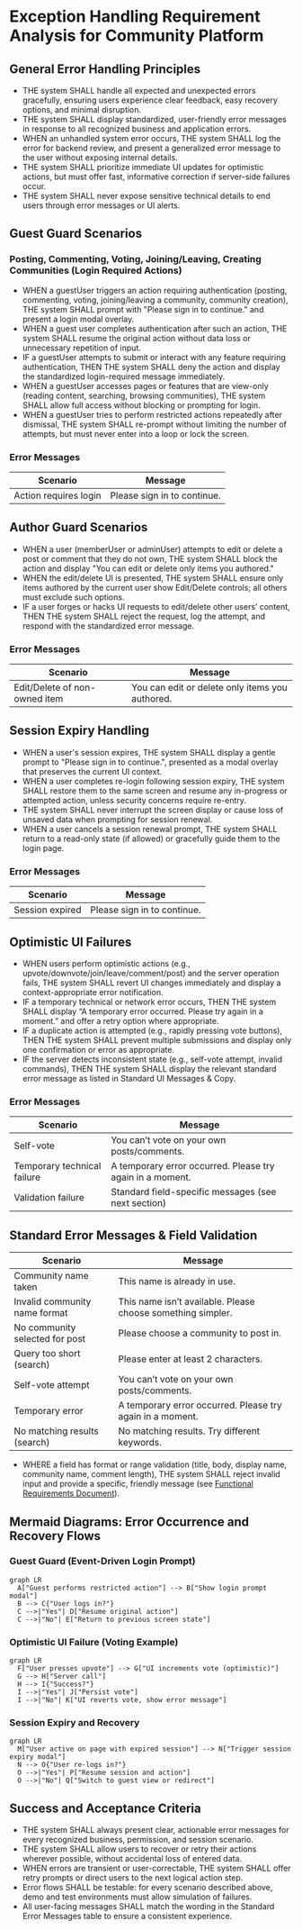 # Exception Handling Requirement Analysis for Community Platform

## General Error Handling Principles

- THE system SHALL handle all expected and unexpected errors gracefully, ensuring users experience clear feedback, easy recovery options, and minimal disruption.
- THE system SHALL display standardized, user-friendly error messages in response to all recognized business and application errors.
- WHEN an unhandled system error occurs, THE system SHALL log the error for backend review, and present a generalized error message to the user without exposing internal details.
- THE system SHALL prioritize immediate UI updates for optimistic actions, but must offer fast, informative correction if server-side failures occur.
- THE system SHALL never expose sensitive technical details to end users through error messages or UI alerts.

## Guest Guard Scenarios

### Posting, Commenting, Voting, Joining/Leaving, Creating Communities (Login Required Actions)
- WHEN a guestUser triggers an action requiring authentication (posting, commenting, voting, joining/leaving a community, community creation), THE system SHALL prompt with "Please sign in to continue." and present a login modal overlay.
- WHEN a guest user completes authentication after such an action, THE system SHALL resume the original action without data loss or unnecessary repetition of input.
- IF a guestUser attempts to submit or interact with any feature requiring authentication, THEN THE system SHALL deny the action and display the standardized login-required message immediately.
- WHEN a guestUser accesses pages or features that are view-only (reading content, searching, browsing communities), THE system SHALL allow full access without blocking or prompting for login.
- WHEN a guestUser tries to perform restricted actions repeatedly after dismissal, THE system SHALL re-prompt without limiting the number of attempts, but must never enter into a loop or lock the screen.

### Error Messages
| Scenario                                    | Message                                  |
|---------------------------------------------|------------------------------------------|
| Action requires login                       | Please sign in to continue.              |

## Author Guard Scenarios

- WHEN a user (memberUser or adminUser) attempts to edit or delete a post or comment that they do not own, THE system SHALL block the action and display "You can edit or delete only items you authored."
- WHEN the edit/delete UI is presented, THE system SHALL ensure only items authored by the current user show Edit/Delete controls; all others must exclude such options.
- IF a user forges or hacks UI requests to edit/delete other users’ content, THEN THE system SHALL reject the request, log the attempt, and respond with the standardized error message.

### Error Messages
| Scenario                                            | Message                                      |
|-----------------------------------------------------|----------------------------------------------|
| Edit/Delete of non-owned item                       | You can edit or delete only items you authored. |

## Session Expiry Handling

- WHEN a user's session expires, THE system SHALL display a gentle prompt to "Please sign in to continue.", presented as a modal overlay that preserves the current UI context.
- WHEN a user completes re-login following session expiry, THE system SHALL restore them to the same screen and resume any in-progress or attempted action, unless security concerns require re-entry.
- THE system SHALL never interrupt the screen display or cause loss of unsaved data when prompting for session renewal.
- WHEN a user cancels a session renewal prompt, THE system SHALL return to a read-only state (if allowed) or gracefully guide them to the login page.

### Error Messages
| Scenario               | Message                           |
|------------------------|-----------------------------------|
| Session expired        | Please sign in to continue.       |

## Optimistic UI Failures

- WHEN users perform optimistic actions (e.g., upvote/downvote/join/leave/comment/post) and the server operation fails, THE system SHALL revert UI changes immediately and display a context-appropriate error notification.
- IF a temporary technical or network error occurs, THEN THE system SHALL display “A temporary error occurred. Please try again in a moment.” and offer a retry option where appropriate.
- IF a duplicate action is attempted (e.g., rapidly pressing vote buttons), THEN THE system SHALL prevent multiple submissions and display only one confirmation or error as appropriate.
- IF the server detects inconsistent state (e.g., self-vote attempt, invalid commands), THEN THE system SHALL display the relevant standard error message as listed in Standard UI Messages & Copy.

### Error Messages
| Scenario                      | Message                                              |
|-------------------------------|-----------------------------------------------------|
| Self-vote                     | You can’t vote on your own posts/comments.          |
| Temporary technical failure   | A temporary error occurred. Please try again in a moment. |
| Validation failure            | Standard field-specific messages (see next section) |

## Standard Error Messages & Field Validation

| Scenario                                   | Message                                          |
|--------------------------------------------|--------------------------------------------------|
| Community name taken                       | This name is already in use.                     |
| Invalid community name format               | This name isn’t available. Please choose something simpler. |
| No community selected for post              | Please choose a community to post in.            |
| Query too short (search)                    | Please enter at least 2 characters.              |
| Self-vote attempt                           | You can’t vote on your own posts/comments.       |
| Temporary error                             | A temporary error occurred. Please try again in a moment. |
| No matching results (search)                | No matching results. Try different keywords.     |

- WHERE a field has format or range validation (title, body, display name, community name, comment length), THE system SHALL reject invalid input and provide a specific, friendly message (see [Functional Requirements Document](./05-functional-requirements.md)).

## Mermaid Diagrams: Error Occurrence and Recovery Flows

### Guest Guard (Event-Driven Login Prompt)
```mermaid
graph LR
  A["Guest performs restricted action"] --> B["Show login prompt modal"]
  B --> C{"User logs in?"}
  C -->|"Yes"| D["Resume original action"]
  C -->|"No"| E["Return to previous screen state"]
```

### Optimistic UI Failure (Voting Example)
```mermaid
graph LR
  F["User presses upvote"] --> G["UI increments vote (optimistic)"]
  G --> H["Server call"]
  H --> I{"Success?"}
  I -->|"Yes"| J["Persist vote"]
  I -->|"No"| K["UI reverts vote, show error message"]
```

### Session Expiry and Recovery
```mermaid
graph LR
  M["User active on page with expired session"] --> N["Trigger session expiry modal"]
  N --> O{"User re-logs in?"}
  O -->|"Yes"| P["Resume session and action"]
  O -->|"No"| Q["Switch to guest view or redirect"]
```

## Success and Acceptance Criteria

- THE system SHALL always present clear, actionable error messages for every recognized business, permission, and session scenario.
- THE system SHALL allow users to recover or retry their actions wherever possible, without accidental loss of entered data.
- WHEN errors are transient or user-correctable, THE system SHALL offer retry prompts or direct users to the next logical action step.
- Error flows SHALL be testable: for every scenario described above, demo and test environments must allow simulation of failures.
- All user-facing messages SHALL match the wording in the Standard Error Messages table to ensure a consistent experience.
